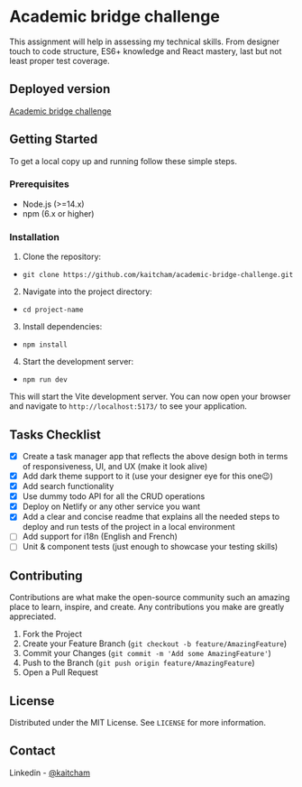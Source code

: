 # Academic bridge challenge

This assignment will help in assessing my technical skills. From designer touch to code structure, ES6+ knowledge and React mastery, last but not least proper test coverage.

## Deployed version

[Academic bridge challenge](https://kaitcham-academic-bridge-challenge.netlify.app/)

## Getting Started

To get a local copy up and running follow these simple steps.

### Prerequisites

- Node.js (>=14.x)
- npm (6.x or higher)

### Installation

1. Clone the repository:

  - ```git clone https://github.com/kaitcham/academic-bridge-challenge.git```

2. Navigate into the project directory:

  - ```cd project-name```

3. Install dependencies:

  - ```npm install```

4. Start the development server:

  - ```npm run dev```

This will start the Vite development server. You can now open your browser and navigate to `http://localhost:5173/` to see your application.

## Tasks Checklist

- [x] Create a task manager app that reflects the above design both in terms of responsiveness, UI, and UX (make it look alive)
- [x] Add dark theme support to it (use your designer eye for this one😉)
- [x] Add search functionality
- [x] Use dummy todo API for all the CRUD operations
- [x] Deploy on Netlify or any other service you want
- [x] Add a clear and concise readme that explains all the needed steps to deploy and run tests of the project in a local environment
- [ ] Add support for i18n (English and French)
- [ ] Unit & component tests (just enough to showcase your testing skills)

## Contributing

Contributions are what make the open-source community such an amazing place to learn, inspire, and create. Any contributions you make are greatly appreciated.

1. Fork the Project
2. Create your Feature Branch (`git checkout -b feature/AmazingFeature`)
3. Commit your Changes (`git commit -m 'Add some AmazingFeature'`)
4. Push to the Branch (`git push origin feature/AmazingFeature`)
5. Open a Pull Request

## License

Distributed under the MIT License. See `LICENSE` for more information.

## Contact

Linkedin - [@kaitcham](https://www.linkedin.com/in/kaitcham/)
